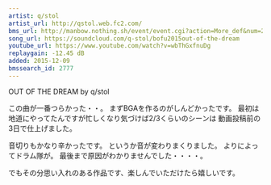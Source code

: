 ```yaml
---
artist: q/stol
artist_url: http://qstol.web.fc2.com/
bms_url: http://manbow.nothing.sh/event/event.cgi?action=More_def&num=236&event=104
song_url: https://soundcloud.com/q-stol/bofu2015out-of-the-dream
youtube_url: https://www.youtube.com/watch?v=wbThGxfnuDg
replaygain: -12.45 dB
added: 2015-12-09
bmssearch_id: 2777
---
```


OUT OF THE DREAM by q/stol

この曲が一番つらかった・・。
まずBGAを作るのがしんどかったです。
最初は地道にやってたんですが忙しくなり気づけば2/3くらいのシーンは
動画投稿前の3日で仕上げました。

音切りもかなり辛かったです。
というか音が変わりまくりました。
よりによってドラム隊が。
最後まで原因がわかりませんでした・・・・。

でもその分思い入れのある作品です、楽しんでいただけたら嬉しいです。
